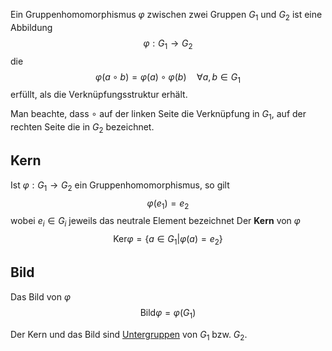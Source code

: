 Ein Gruppenhomomorphismus $\varphi$ zwischen zwei Gruppen $G_1$ und $G_2$ ist eine Abbildung 
$$\varphi: G_1 \to G_2$$
die
$$\varphi(a\circ b) = \varphi(a) \circ \varphi (b) \quad \forall a, b \in G_1$$
erfüllt, als die Verknüpfungsstruktur erhält.

Man beachte, dass $\circ$ auf der linken Seite die Verknüpfung in $G_1$, auf der rechten Seite die in $G_2$ bezeichnet.

## Kern
Ist $\varphi :G_1 \to G_2$ ein Gruppenhomomorphismus, so gilt 
$$\varphi(e_1) = e_2$$
wobei $e_i \in G_i$ jeweils das neutrale Element bezeichnet
Der __Kern__ von $\varphi$ $$\text{Ker}\varphi = \{a \in G_1 | 
\varphi(a) = e_2\}$$
## Bild
Das Bild von $\varphi$
$$\text{Bild} \varphi = \varphi(G_1)$$

Der Kern und das Bild sind [Untergruppen](Gruppe.md#Untergruppenkriterium) von $G_1$ bzw. $G_2$.


